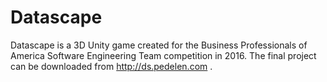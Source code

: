 # Datascape
Datascape is a 3D Unity game created for the Business Professionals of America Software Engineering Team competition in 2016. The final project can be downloaded from http://ds.pedelen.com .
